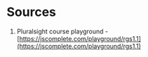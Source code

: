 # Sources

1. Pluralsight course playground - [https://jscomplete.com/playground/rgs1.1](https://jscomplete.com/playground/rgs1.1)

